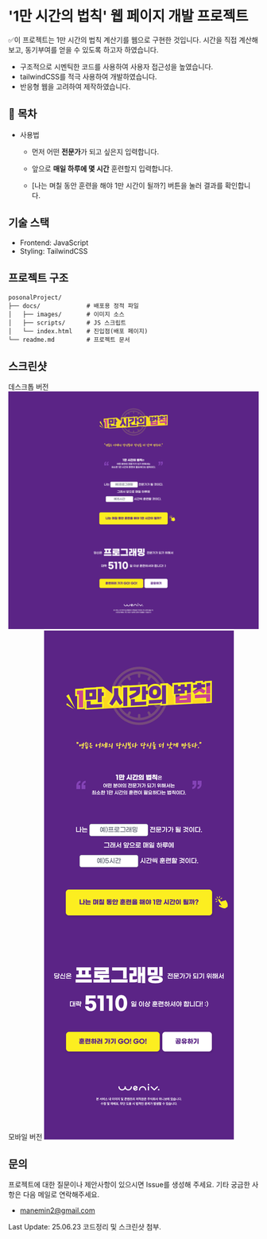 # '1만 시간의 법칙' 웹 페이지 개발 프로젝트

✅이 프로젝트는 1만 시간의 법칙 계산기를 웹으로 구현한 것입니다. 시간을 직접 계산해보고, 동기부여를 얻을 수 있도록 하고자 하였습니다.

- 구조적으로 시멘틱한 코드를 사용하여 사용자 접근성을 높였습니다.
- tailwindCSS를 적극 사용하여 개발하였습니다.
- 반응형 웹을 고려하여 제작하였습니다.

## 📖 목차

- 사용법

  - 먼저 어떤 **전문가**가 되고 싶은지 입력합니다.

  - 앞으로 **매일 하루에 몇 시간** 훈련할지 입력합니다.

  - [나는 며칠 동안 훈련을 해야 1만 시간이 될까?] 버튼을 눌러 결과를 확인합니다.

## 기술 스택

- Frontend: JavaScript
- Styling: TailwindCSS

## 프로젝트 구조

```
posonalProject/
├── docs/             # 배포용 정적 파일
│   ├── images/       # 이미지 소스
│   ├── scripts/      # JS 스크립트
│   └── index.html    # 진입점(배포 페이지)
└── readme.md         # 프로젝트 문서
```

## 스크린샷

데스크톱 버전
![데스크톱버전](desktopScreenShot.png)
모바일 버전
![모바일버전](mobileScreenshot-1.png)

## 문의

프로젝트에 대한 질문이나 제안사항이 있으시면 Issue를 생성해 주세요.
기타 궁금한 사항은 다음 메일로 연락해주세요.

- manemin2@gmail.com

Last Update: 25.06.23 코드정리 및 스크린샷 첨부.

